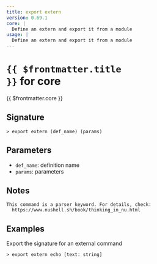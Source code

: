 ```yaml
---
title: export extern
version: 0.69.1
core: |
  Define an extern and export it from a module
usage: |
  Define an extern and export it from a module
---
```


# <code>{{ $frontmatter.title }}</code> for core

<div class='command-title'>{{ $frontmatter.core }}</div>

## Signature

```> export extern (def_name) (params)```

## Parameters

 -  `def_name`: definition name
 -  `params`: parameters

## Notes
```text
This command is a parser keyword. For details, check:
  https://www.nushell.sh/book/thinking_in_nu.html
```
## Examples

Export the signature for an external command
```shell
> export extern echo [text: string]
```
